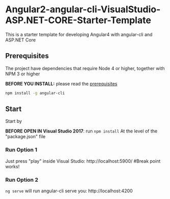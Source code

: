 # Angular2-angular-cli-VisualStudio-ASP.NET-CORE-Starter-Template
This is a starter template for developing Angular4  with angular-cli and ASP.NET Core

## Prerequisites

The project have dependencies that require Node 4 or higher, together
with NPM 3 or higher

**BEFORE YOU INSTALL:** please read the [prerequisites](#prerequisites)
```bash
npm install -g angular-cli
```

## Start

Start by 

**BEFORE OPEN IN Visual Studio 2017**:
run `npm install`
At the level of the "package.json" file

### Run Option 1

Just press "play" inside Visual Studio: http://localhost:5900/
#Break point works!

### Run Option 2

`ng serve` will run angular-cli serve you: http://localhost:4200
